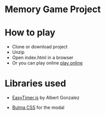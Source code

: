 # Memory Game Project

# How to play
* Clone or download project
* Unzip
* Open index.html in a browser
* Or you can play online [play online](http://tutor-ostritch-57510.netlify.com)

# Libraries used
* [EasyTimer.js](https://albert-gonzalez.github.io/easytimer.js/) by Albert Gonzalez

* [Bulma CSS](http://bulma.io/) for the modal
